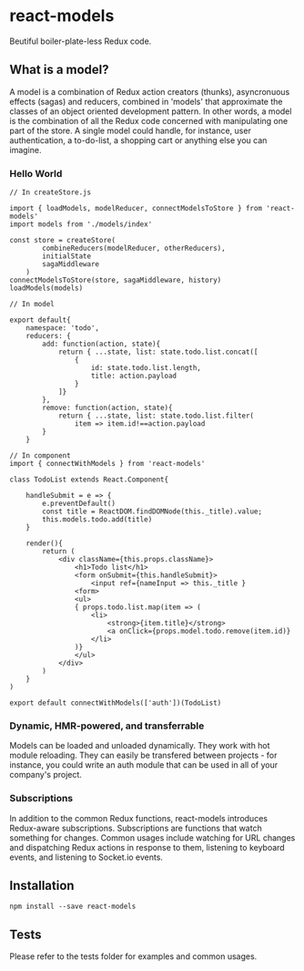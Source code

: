 # react-models

Beutiful boiler-plate-less Redux code.

## What is a model?

A model is a combination of Redux action creators (thunks), 
asyncronuous effects (sagas) and reducers, combined in 'models' that approximate the classes of an
object oriented development pattern. In other words, a model is the
combination of all the Redux code concerned with manipulating one part
of the store. A single model could handle, for instance, 
user authentication, a to-do-list, a shopping cart or anything else you
can imagine.

### Hello World

```
// In createStore.js

import { loadModels, modelReducer, connectModelsToStore } from 'react-models'
import models from './models/index'

const store = createStore(
        combineReducers(modelReducer, otherReducers),
        initialState
        sagaMiddleware
    )
connectModelsToStore(store, sagaMiddleware, history)
loadModels(models)

// In model

export default{
    namespace: 'todo',
    reducers: {
        add: function(action, state){
            return { ...state, list: state.todo.list.concat([
                { 
                    id: state.todo.list.length,
                    title: action.payload
                }
            ]}
        },
        remove: function(action, state){
            return { ...state, list: state.todo.list.filter(
                item => item.id!==action.payload
        }
    }
    
// In component
import { connectWithModels } from 'react-models'

class TodoList extends React.Component{

    handleSubmit = e => {
        e.preventDefault()
        const title = ReactDOM.findDOMNode(this._title).value;
        this.models.todo.add(title)
    }
    
    render(){
        return (
            <div className={this.props.className}>
                <h1>Todo list</h1>
                <form onSubmit={this.handleSubmit}>
                    <input ref={nameInput => this._title }
                <form>
                <ul>
                { props.todo.list.map(item => (
                    <li>
                        <strong>{item.title}</strong>
                        <a onClick={props.model.todo.remove(item.id)}
                    </li>
                )}
                </ul>
            </div>
        )
    }
)

export default connectWithModels(['auth'])(TodoList)
```

### Dynamic, HMR-powered, and transferrable

Models can be loaded and unloaded dynamically. They work with hot module reloading.
They can easily be transfered between projects - for instance, you could write an
auth module that can be used in all of your company's project.

### Subscriptions

In addition to the common Redux functions, react-models introduces Redux-aware
subscriptions. Subscriptions are functions that watch something for changes.
Common usages include watching for URL changes and dispatching Redux actions in
response to them, listening to keyboard events, and listening to Socket.io events.

## Installation

```$xslt
npm install --save react-models
```

## Tests

Please refer to the tests folder for examples and common usages.

